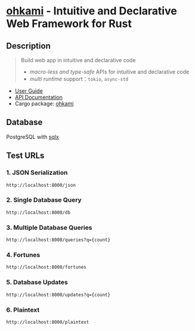 # [ohkami](https://github.com/kana-rus/ohkami) - Intuitive and Declarative Web Framework for Rust

## Description

> Build web app in intuitive and declarative code
> - *macro-less and type-safe* APIs for intuitive and declarative code
> - *multi runtime* support：`tokio`, `async-std`

- [User Guide](https://docs.rs/ohkami/latest/ohkami/)
- [API Documentation](https://docs.rs/ohkami/latest/ohkami/)
- Cargo package: [ohkami](https://crates.io/crates/ohkami)

## Database

PostgreSQL with [sqlx](https://github.com/launchbadge/sqlx)

## Test URLs

### 1. JSON Serialization

    http://localhost:8000/json

### 2. Single Database Query

    http://localhost:8000/db

### 3. Multiple Database Queries

    http://localhost:8000/queries?q={count}

### 4. Fortunes

    http://localhost:8000/fortunes

### 5. Database Updates

    http://localhost:8000/updates?q={count}

### 6. Plaintext

    http://localhost:8000/plaintext